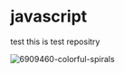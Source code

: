 # javascript
test
this is test repositry


![6909460-colorful-spirals](https://cloud.githubusercontent.com/assets/20327319/18622491/a11cdefa-7de4-11e6-83aa-4fcff03f3285.jpg)

